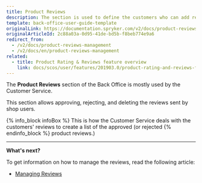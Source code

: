 ```yaml
---
title: Product Reviews
description: The section is used to define the customers who can add reviews and ratings to products, as well as
template: back-office-user-guide-template
originalLink: https://documentation.spryker.com/v2/docs/product-reviews-management
originalArticleId: 2c88a03a-0d95-41de-bd5b-f8beb774e9a6
redirect_from:
  - /v2/docs/product-reviews-management
  - /v2/docs/en/product-reviews-management
related:
  - title: Product Rating & Reviews feature overview
    link: docs/scos/user/features/201903.0/product-rating-and-reviews-feature-overview.html
---
```


The **Product Reviews** section of the Back Office is mostly used by the Customer Service. 

This section allows approving, rejecting, and deleting the reviews sent by shop users. 

{% info_block infoBox %}
This is how the Customer Service deals with the customers' reviews to create a list of the approved (or rejected
{% endinfo_block %} product reviews.)

------

**What's next?**

To get information on how to manage the reviews, read the following article:

* [Managing Reviews](/docs/scos/user/back-office-user-guides/{{page.version}}/catalog/product-reviews/managing-product-reviews.html)

